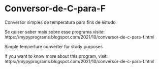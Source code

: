 # Conversor-de-C-para-F
Conversor simples de temperatura para fins de estudo
<p>Se quiser saber mais sobre esse programa visite: https://mypyprograms.blogspot.com/2021/10/conversor-de-c-para-f.html</p>
<p>Simple temperture converter for study purposes </p>
<p>If you want to know more about this program, visit: https://mypyprograms.blogspot.com/2021/10/conversor-de-c-para-f.html</p>
